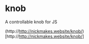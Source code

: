 # knob
A controllable knob for JS

(http://http://nickmakes.website/knob/)[http://http://nickmakes.website/knob/]

